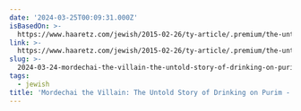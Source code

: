 ```yaml
---
date: '2024-03-25T00:09:31.000Z'
isBasedOn: >-
  https://www.haaretz.com/jewish/2015-02-26/ty-article/.premium/the-untold-story-of-drinking-on-purim/0000017f-f551-d318-afff-f77345ed0000?gift=e90e8adffa2d487f873c509e8a06b257
link: >-
  https://www.haaretz.com/jewish/2015-02-26/ty-article/.premium/the-untold-story-of-drinking-on-purim/0000017f-f551-d318-afff-f77345ed0000?gift=e90e8adffa2d487f873c509e8a06b257
slug: >-
  2024-03-24-mordechai-the-villain-the-untold-story-of-drinking-on-purim-jewish-world
tags:
  - jewish
title: 'Mordechai the Villain: The Untold Story of Drinking on Purim - Jewish World'
---
```


